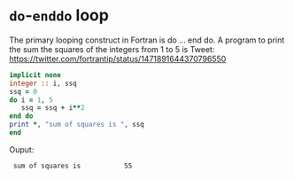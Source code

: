 # `do`-`enddo` loop

The primary looping construct in Fortran is do ... end do.
A program to print the sum the squares of the integers from 1 to 5 is
Tweet: https://twitter.com/fortrantip/status/1471891644370796550

```fortran
implicit none
integer :: i, ssq
ssq = 0
do i = 1, 5
   ssq = ssq + i**2
end do
print *, "sum of squares is ", ssq
end
```

Ouput:
```
 sum of squares is           55

```

